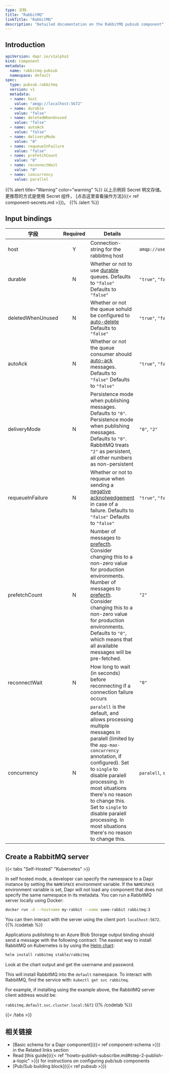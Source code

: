 ```yaml
---
type: 文档
title: "RabbitMQ"
linkTitle: "RabbitMQ"
description: "Detailed documentation on the RabbitMQ pubsub component"
---
```


## Introduction

```yaml
apiVersion: dapr.io/v1alpha1
kind: Component
metadata:
  name: rabbitmq-pubsub
  namespace: default
spec:
  type: pubsub.rabbitmq
  version: v1
  metadata:
  - name: host
    value: "amqp://localhost:5672"
  - name: durable
    value: "false"
  - name: deletedWhenUnused
    value: "false"
  - name: autoAck
    value: "false"
  - name: deliveryMode
    value: "0"
  - name: requeueInFailure
    value: "false"
  - name: prefetchCount
    value: "0"
  - name: reconnectWait
    value: "0"
  - name: concurrency
    value: parallel
```
{{% alert title="Warning" color="warning" %}}
以上示例将 Secret 明文存储。 更推荐的方式是使用 Secret 组件， [点击这里查看操作方法]({{< ref component-secrets.md >}})。
{{% /alert %}}

## Input bindings

| 字段                | Required | Details                                                                                                                                                                                                                                                                                                                                                                                               | 示例                                |
| ----------------- |:--------:| ----------------------------------------------------------------------------------------------------------------------------------------------------------------------------------------------------------------------------------------------------------------------------------------------------------------------------------------------------------------------------------------------------- | --------------------------------- |
| host              |    Y     | Connection-string for the rabbitmq host                                                                                                                                                                                                                                                                                                                                                               | `amqp://user:pass@localhost:5672` |
| durable           |    N     | Whether or not to use [durable](https://www.rabbitmq.com/queues.html#durability) queues. Defaults to `"false"` Defaults to `"false"`                                                                                                                                                                                                                                                                  | `"true"`, `"false"`               |
| deletedWhenUnused |    N     | Whether or not the queue sohuld be configured to [auto-delete](https://www.rabbitmq.com/queues.html) Defaults to `"false"`                                                                                                                                                                                                                                                                            | `"true"`, `"false"`               |
| autoAck           |    N     | Whether or not the queue consumer should [auto-ack](https://www.rabbitmq.com/confirms.html) messages. Defaults to `"false"` Defaults to `"false"`                                                                                                                                                                                                                                                     | `"true"`, `"false"`               |
| deliveryMode      |    N     | Persistence mode when publishing messages. Defaults to `"0"`. Persistence mode when publishing messages. Defaults to `"0"`. RabbitMQ treats `"2"` as persistent, all other numbers as non-persistent                                                                                                                                                                                                  | `"0"`, `"2"`                      |
| requeueInFailure  |    N     | Whether or not to requeue when sending a [negative acknolwedgement](https://www.rabbitmq.com/nack.html) in case of a failure. Defaults to `"false"` Defaults to `"false"`                                                                                                                                                                                                                             | `"true"`, `"false"`               |
| prefetchCount     |    N     | Number of messages to [prefecth](https://www.rabbitmq.com/consumer-prefetch.html). Consider changing this to a non-zero value for production environments. Number of messages to [prefecth](https://www.rabbitmq.com/consumer-prefetch.html). Consider changing this to a non-zero value for production environments. Defaults to `"0"`, which means that all available messages will be pre-fetched. | `"2"`                             |
| reconnectWait     |    N     | How long to wait (in seconds) before reconnecting if a connection failure occurs                                                                                                                                                                                                                                                                                                                      | `"0"`                             |
| concurrency       |    N     | `paralell` is the default, and allows processing multiple messages in paralell (limited by the `app-max-concurrency` annotation, if configured). Set to `single` to disable paralell processing. In most situations there's no reason to change this. Set to `single` to disable paralell processing. In most situations there's no reason to change this.                                            | `paralell`, `single`              |


## Create a RabbitMQ server

{{< tabs "Self-Hosted" "Kubernetes" >}}

In self hosted mode, a developer can specify the namespace to a Dapr instance by setting the `NAMESPACE` environment variable. If the `NAMESPACE` environment variable is set, Dapr will not load any component that does not specify the same namespace in its metadata.
You can run a RabbitMQ server locally using Docker:

```bash
docker run -d --hostname my-rabbit --name some-rabbit rabbitmq:3
```

You can then interact with the server using the client port: `localhost:5672`.
{{% /codetab %}}

Applications publishing to an Azure Blob Storage output binding should send a message with the following contract:
The easiest way to install RabbitMQ on Kubernetes is by using the [Helm chart](https://github.com/helm/charts/tree/master/stable/rabbitmq):

```bash
helm install rabbitmq stable/rabbitmq
```

Look at the chart output and get the username and password.

This will install RabbitMQ into the `default` namespace. To interact with RabbitMQ, find the service with: `kubectl get svc rabbitmq`.

For example, if installing using the example above, the RabbitMQ server client address would be:

`rabbitmq.default.svc.cluster.local:5672`
{{% /codetab %}}

{{< /tabs >}}


## 相关链接
- [Basic schema for a Dapr component]({{< ref component-schema >}}) in the Related links section
- Read [this guide]({{< ref "howto-publish-subscribe.md#step-2-publish-a-topic" >}}) for instructions on configuring pub/sub components
- [Pub/Sub building block]({{< ref pubsub >}})
